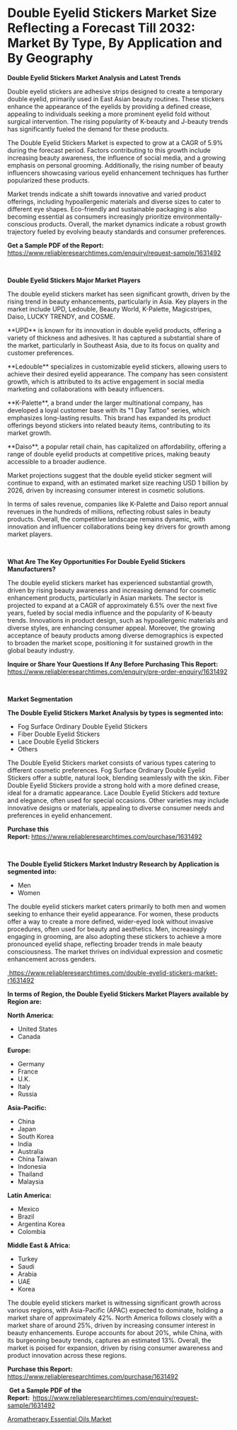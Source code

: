 <p><h1>Double Eyelid Stickers Market Size Reflecting a Forecast Till 2032: Market By Type, By Application and By Geography</h1></p><p><strong>Double Eyelid Stickers Market Analysis and Latest Trends</strong></p>
<p><p>Double eyelid stickers are adhesive strips designed to create a temporary double eyelid, primarily used in East Asian beauty routines. These stickers enhance the appearance of the eyelids by providing a defined crease, appealing to individuals seeking a more prominent eyelid fold without surgical intervention. The rising popularity of K-beauty and J-beauty trends has significantly fueled the demand for these products.</p><p>The Double Eyelid Stickers Market is expected to grow at a CAGR of 5.9% during the forecast period. Factors contributing to this growth include increasing beauty awareness, the influence of social media, and a growing emphasis on personal grooming. Additionally, the rising number of beauty influencers showcasing various eyelid enhancement techniques has further popularized these products.</p><p>Market trends indicate a shift towards innovative and varied product offerings, including hypoallergenic materials and diverse sizes to cater to different eye shapes. Eco-friendly and sustainable packaging is also becoming essential as consumers increasingly prioritize environmentally-conscious products. Overall, the market dynamics indicate a robust growth trajectory fueled by evolving beauty standards and consumer preferences.</p></p>
<p><strong>Get a Sample PDF of the Report:&nbsp;</strong> <a href="https://www.reliableresearchtimes.com/enquiry/request-sample/1631492?utm_campaign=2464&utm_medium=2&utm_source=Github&utm_content=ia&utm_term=05042025&utm_id=double-eyelid-stickers">https://www.reliableresearchtimes.com/enquiry/request-sample/1631492</a></p>
<p>&nbsp;</p>
<p><strong>Double Eyelid Stickers Major Market Players</strong></p>
<p><p>The double eyelid stickers market has seen significant growth, driven by the rising trend in beauty enhancements, particularly in Asia. Key players in the market include UPD, Ledouble, Beauty World, K-Palette, Magicstripes, Daiso, LUCKY TRENDY, and COSME. </p><p>**UPD** is known for its innovation in double eyelid products, offering a variety of thickness and adhesives. It has captured a substantial share of the market, particularly in Southeast Asia, due to its focus on quality and customer preferences. </p><p>**Ledouble** specializes in customizable eyelid stickers, allowing users to achieve their desired eyelid appearance. The company has seen consistent growth, which is attributed to its active engagement in social media marketing and collaborations with beauty influencers. </p><p>**K-Palette**, a brand under the larger multinational company, has developed a loyal customer base with its "1 Day Tattoo" series, which emphasizes long-lasting results. This brand has expanded its product offerings beyond stickers into related beauty items, contributing to its market growth.</p><p>**Daiso**, a popular retail chain, has capitalized on affordability, offering a range of double eyelid products at competitive prices, making beauty accessible to a broader audience. </p><p>Market projections suggest that the double eyelid sticker segment will continue to expand, with an estimated market size reaching USD 1 billion by 2026, driven by increasing consumer interest in cosmetic solutions. </p><p>In terms of sales revenue, companies like K-Palette and Daiso report annual revenues in the hundreds of millions, reflecting robust sales in beauty products. Overall, the competitive landscape remains dynamic, with innovation and influencer collaborations being key drivers for growth among market players.</p></p>
<p>&nbsp;</p>
<p><strong>What Are The Key Opportunities For Double Eyelid Stickers Manufacturers?</strong></p>
<p><p>The double eyelid stickers market has experienced substantial growth, driven by rising beauty awareness and increasing demand for cosmetic enhancement products, particularly in Asian markets. The sector is projected to expand at a CAGR of approximately 6.5% over the next five years, fueled by social media influence and the popularity of K-beauty trends. Innovations in product design, such as hypoallergenic materials and diverse styles, are enhancing consumer appeal. Moreover, the growing acceptance of beauty products among diverse demographics is expected to broaden the market scope, positioning it for sustained growth in the global beauty industry.</p></p>
<p><strong>Inquire or Share Your Questions If Any Before Purchasing This Report:</strong> <a href="https://www.reliableresearchtimes.com/enquiry/pre-order-enquiry/1631492?utm_campaign=2464&utm_medium=2&utm_source=Github&utm_content=ia&utm_term=05042025&utm_id=double-eyelid-stickers">https://www.reliableresearchtimes.com/enquiry/pre-order-enquiry/1631492</a></p>
<p>&nbsp;</p>
<p><strong>Market Segmentation</strong></p>
<p><strong>The Double Eyelid Stickers Market Analysis by types is segmented into:</strong></p>
<p><ul><li>Fog Surface Ordinary Double Eyelid Stickers</li><li>Fiber Double Eyelid Stickers</li><li>Lace Double Eyelid Stickers</li><li>Others</li></ul></p>
<p><p>The Double Eyelid Stickers market consists of various types catering to different cosmetic preferences. Fog Surface Ordinary Double Eyelid Stickers offer a subtle, natural look, blending seamlessly with the skin. Fiber Double Eyelid Stickers provide a strong hold with a more defined crease, ideal for a dramatic appearance. Lace Double Eyelid Stickers add texture and elegance, often used for special occasions. Other varieties may include innovative designs or materials, appealing to diverse consumer needs and preferences in eyelid enhancement.</p></p>
<p><strong>Purchase this Report:&nbsp;</strong><a href="https://www.reliableresearchtimes.com/purchase/1631492?utm_campaign=2464&utm_medium=2&utm_source=Github&utm_content=ia&utm_term=05042025&utm_id=double-eyelid-stickers">https://www.reliableresearchtimes.com/purchase/1631492</a></p>
<p>&nbsp;</p>
<p><strong>The Double Eyelid Stickers Market Industry Research by Application is segmented into:</strong></p>
<p><ul><li>Men</li><li>Women</li></ul></p>
<p><p>The double eyelid stickers market caters primarily to both men and women seeking to enhance their eyelid appearance. For women, these products offer a way to create a more defined, wider-eyed look without invasive procedures, often used for beauty and aesthetics. Men, increasingly engaging in grooming, are also adopting these stickers to achieve a more pronounced eyelid shape, reflecting broader trends in male beauty consciousness. The market thrives on individual expression and cosmetic enhancement across genders.</p></p>
<p><a href="https://www.reliableresearchtimes.com/double-eyelid-stickers-market-r1631492?utm_campaign=2464&utm_medium=2&utm_source=Github&utm_content=ia&utm_term=05042025&utm_id=double-eyelid-stickers">&nbsp;https://www.reliableresearchtimes.com/double-eyelid-stickers-market-r1631492</a></p>
<p><strong>In terms of Region, the Double Eyelid Stickers Market Players available by Region are:</strong></p>
<p>
    <p> <strong> North America: </strong>
        <ul>
            <li>United States</li>
            <li>Canada</li>
        </ul>
        </p> 
    <p> <strong> Europe: </strong>
        <ul>
            <li>Germany</li>
            <li>France</li>
            <li>U.K.</li>
            <li>Italy</li>
            <li>Russia</li>
        </ul>
        </p> 
    <p> <strong> Asia-Pacific: </strong>
        <ul>
            <li>China</li>
            <li>Japan</li>
            <li>South Korea</li>
            <li>India</li>
            <li>Australia</li>
            <li>China Taiwan</li>
            <li>Indonesia</li>
            <li>Thailand</li>
            <li>Malaysia</li>
        </ul>
        </p> 
    <p> <strong> Latin America: </strong>
        <ul>
            <li>Mexico</li>
            <li>Brazil</li>
            <li>Argentina Korea</li>
            <li>Colombia</li>
        </ul>
        </p> 
    <p> <strong> Middle East & Africa: </strong>
        <ul>
            <li>Turkey</li>
            <li>Saudi</li>
            <li>Arabia</li>
            <li>UAE</li>
            <li>Korea</li>
        </ul>
    </p>
    </p>
<p><p>The double eyelid stickers market is witnessing significant growth across various regions, with Asia-Pacific (APAC) expected to dominate, holding a market share of approximately 42%. North America follows closely with a market share of around 25%, driven by increasing consumer interest in beauty enhancements. Europe accounts for about 20%, while China, with its burgeoning beauty trends, captures an estimated 13%. Overall, the market is poised for expansion, driven by rising consumer awareness and product innovation across these regions.</p></p>
<p><strong>Purchase this Report: </strong><a href="https://www.reliableresearchtimes.com/purchase/1631492?utm_campaign=2464&utm_medium=2&utm_source=Github&utm_content=ia&utm_term=05042025&utm_id=double-eyelid-stickers">https://www.reliableresearchtimes.com/purchase/1631492</a></p>
<p>&nbsp;<strong>Get a Sample PDF of the Report:&nbsp;&nbsp;</strong><a href="https://www.reliableresearchtimes.com/enquiry/request-sample/1631492?utm_campaign=2464&utm_medium=2&utm_source=Github&utm_content=ia&utm_term=05042025&utm_id=double-eyelid-stickers">https://www.reliableresearchtimes.com/enquiry/request-sample/1631492</a></p>
<p><strong></strong></p>
<p><p><a href="https://github.com/chungwimbu4/Market-Research-Report-List-1/blob/main/aromatherapy-essential-oils-market.md?utm_campaign=2464&utm_medium=2&utm_source=Github&utm_content=ia&utm_term=05042025&utm_id=double-eyelid-stickers">Aromatherapy Essential Oils Market</a></p></p>